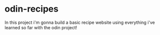 # odin-recipes
In this project i'm gonna build a basic recipe website using everything i've learned so far with the odin project!